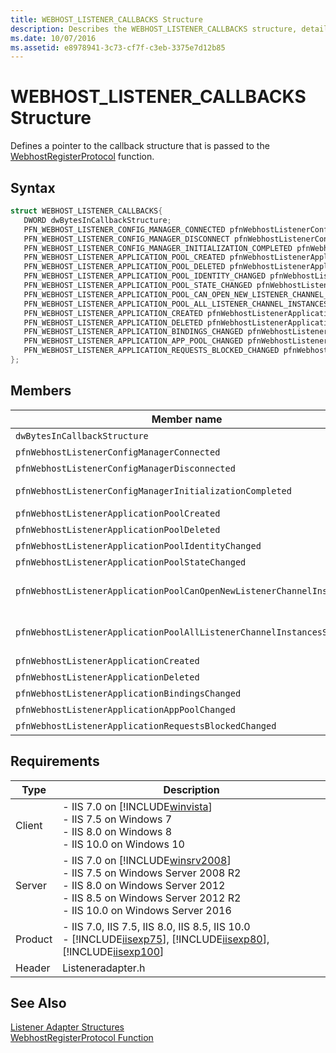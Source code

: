 ```yaml
---
title: WEBHOST_LISTENER_CALLBACKS Structure
description: Describes the WEBHOST_LISTENER_CALLBACKS structure, details its syntax and requirements, and lists its members.
ms.date: 10/07/2016
ms.assetid: e8978941-3c73-cf7f-c3eb-3375e7d12b85
---
```

# WEBHOST_LISTENER_CALLBACKS Structure
Defines a pointer to the callback structure that is passed to the [WebhostRegisterProtocol](../../web-development-reference/native-code-api-reference/webhostregisterprotocol-function.md) function.  
  
## Syntax  
  
```cpp  
struct WEBHOST_LISTENER_CALLBACKS{  
   DWORD dwBytesInCallbackStructure;  
   PFN_WEBHOST_LISTENER_CONFIG_MANAGER_CONNECTED pfnWebhostListenerConfigManagerConnected;  
   PFN_WEBHOST_LISTENER_CONFIG_MANAGER_DISCONNECT pfnWebhostListenerConfigManagerDisconnected;  
   PFN_WEBHOST_LISTENER_CONFIG_MANAGER_INITIALIZATION_COMPLETED pfnWebhostListenerConfigManagerInitializationCompleted;  
   PFN_WEBHOST_LISTENER_APPLICATION_POOL_CREATED pfnWebhostListenerApplicationPoolCreated;  
   PFN_WEBHOST_LISTENER_APPLICATION_POOL_DELETED pfnWebhostListenerApplicationPoolDeleted;  
   PFN_WEBHOST_LISTENER_APPLICATION_POOL_IDENTITY_CHANGED pfnWebhostListenerApplicationPoolIdentityChanged;  
   PFN_WEBHOST_LISTENER_APPLICATION_POOL_STATE_CHANGED pfnWebhostListenerApplicationPoolStateChanged;  
   PFN_WEBHOST_LISTENER_APPLICATION_POOL_CAN_OPEN_NEW_LISTENER_CHANNEL_INSTANCE pfnWebhostListenerApplicationPoolCanOpenNewListenerChannelInstance;  
   PFN_WEBHOST_LISTENER_APPLICATION_POOL_ALL_LISTENER_CHANNEL_INSTANCES_STOPPED pfnWebhostListenerApplicationPoolAllListenerChannelInstancesStopped;  
   PFN_WEBHOST_LISTENER_APPLICATION_CREATED pfnWebhostListenerApplicationCreated;  
   PFN_WEBHOST_LISTENER_APPLICATION_DELETED pfnWebhostListenerApplicationDeleted;  
   PFN_WEBHOST_LISTENER_APPLICATION_BINDINGS_CHANGED pfnWebhostListenerApplicationBindingsChanged;  
   PFN_WEBHOST_LISTENER_APPLICATION_APP_POOL_CHANGED pfnWebhostListenerApplicationAppPoolChanged;  
   PFN_WEBHOST_LISTENER_APPLICATION_REQUESTS_BLOCKED_CHANGED pfnWebhostListenerApplicationRequestsBlockedChanged;  
};  
```  
  
## Members  
  
|Member name|Description|  
|-----------------|-----------------|  
|`dwBytesInCallbackStructure`|A `DWORD` that contains the number of bytes in the structure.|  
|`pfnWebhostListenerConfigManagerConnected`|A pointer to a [PFN_WEBHOST_LISTENER_CONFIG_MANAGER_CONNECTED](../../web-development-reference/native-code-api-reference/pfn-webhost-listener-config-manager-connected-function.md) function.|  
|`pfnWebhostListenerConfigManagerDisconnected`|A pointer to a [PFN_WEBHOST_LISTENER_CONFIG_MANAGER_DISCONNECT](../../web-development-reference/native-code-api-reference/pfn-webhost-listener-config-manager-disconnect-function.md) function.|  
|`pfnWebhostListenerConfigManagerInitializationCompleted`|A pointer to a [PFN_WEBHOST_LISTENER_CONFIG_MANAGER_INITIALIZATION_COMPLETED](../../web-development-reference/native-code-api-reference/pfn-webhost-listener-config-manager-initialization-completed-function.md) function.|  
|`pfnWebhostListenerApplicationPoolCreated`|A pointer to a [PFN_WEBHOST_LISTENER_APPLICATION_POOL_CREATED](../../web-development-reference/native-code-api-reference/pfn-webhost-listener-application-pool-created-function.md) function.|  
|`pfnWebhostListenerApplicationPoolDeleted`|A pointer to a [PFN_WEBHOST_LISTENER_APPLICATION_POOL_DELETED](../../web-development-reference/native-code-api-reference/pfn-webhost-listener-application-pool-deleted-function.md) function.|  
|`pfnWebhostListenerApplicationPoolIdentityChanged`|A pointer to a [PFN_WEBHOST_LISTENER_APPLICATION_POOL_IDENTITY_CHANGED](../../web-development-reference/native-code-api-reference/pfn-webhost-listener-application-pool-identity-changed-function.md) function.|  
|`pfnWebhostListenerApplicationPoolStateChanged`|A pointer to a [PFN_WEBHOST_LISTENER_APPLICATION_POOL_STATE_CHANGED](../../web-development-reference/native-code-api-reference/pfn-webhost-listener-application-pool-state-changed-function.md) function.|  
|`pfnWebhostListenerApplicationPoolCanOpenNewListenerChannelInstance`|A pointer to a [PFN_WEBHOST_LISTENER_APPLICATION_POOL_CAN_OPEN_NEW_LISTENER_CHANNEL_INSTANCE](../../web-development-reference/native-code-api-reference/pfn-webhost-listener-application-pool-all-listener-channel-instance-function.md) function.|  
|`pfnWebhostListenerApplicationPoolAllListenerChannelInstancesStopped`|A pointer to a [PFN_WEBHOST_LISTENER_APPLICATION_POOL_ALL_LISTENER_CHANNEL_INSTANCES_STOPPED](../../web-development-reference/native-code-api-reference/pfn-webhost-listener-application-pool-all-listener-channel-instances-stopped-function.md) function.|  
|`pfnWebhostListenerApplicationCreated`|A pointer to a [PFN_WEBHOST_LISTENER_APPLICATION_CREATED](../../web-development-reference/native-code-api-reference/pfn-webhost-listener-application-created-function.md) function.|  
|`pfnWebhostListenerApplicationDeleted`|A pointer to a [PFN_WEBHOST_LISTENER_APPLICATION_DELETED](../../web-development-reference/native-code-api-reference/pfn-webhost-listener-application-deleted-function.md) function.|  
|`pfnWebhostListenerApplicationBindingsChanged`|A pointer to a [PFN_WEBHOST_LISTENER_APPLICATION_BINDINGS_CHANGED](../../web-development-reference/native-code-api-reference/pfn-webhost-listener-application-bindings-changed-function.md) function.|  
|`pfnWebhostListenerApplicationAppPoolChanged`|A pointer to a [PFN_WEBHOST_LISTENER_APPLICATION_APP_POOL_CHANGED](../../web-development-reference/native-code-api-reference/pfn-webhost-listener-application-app-pool-changed-function.md) function.|  
|`pfnWebhostListenerApplicationRequestsBlockedChanged`|A pointer to a [PFN_WEBHOST_LISTENER_APPLICATION_REQUESTS_BLOCKED_CHANGED](../../web-development-reference/native-code-api-reference/pfn-webhost-listener-application-requests-blocked-changed-function.md) function.|  
  
## Requirements  
  
|Type|Description|  
|----------|-----------------|  
|Client|-   IIS 7.0 on [!INCLUDE[winvista](../../wmi-provider/includes/winvista-md.md)]<br />-   IIS 7.5 on Windows 7<br />-   IIS 8.0 on Windows 8<br />-   IIS 10.0 on Windows 10|  
|Server|-   IIS 7.0 on [!INCLUDE[winsrv2008](../../wmi-provider/includes/winsrv2008-md.md)]<br />-   IIS 7.5 on Windows Server 2008 R2<br />-   IIS 8.0 on Windows Server 2012<br />-   IIS 8.5 on Windows Server 2012 R2<br />-   IIS 10.0 on Windows Server 2016|  
|Product|-   IIS 7.0, IIS 7.5, IIS 8.0, IIS 8.5, IIS 10.0<br />-   [!INCLUDE[iisexp75](../../web-development-reference/native-code-api-reference/includes/iisexp75-md.md)], [!INCLUDE[iisexp80](../../web-development-reference/native-code-api-reference/includes/iisexp80-md.md)], [!INCLUDE[iisexp100](../../web-development-reference/native-code-api-reference/includes/iisexp100-md.md)]|  
|Header|Listeneradapter.h|  
  
## See Also  
 [Listener Adapter Structures](../../web-development-reference/native-code-api-reference/listener-adapter-structures.md)   
 [WebhostRegisterProtocol Function](../../web-development-reference/native-code-api-reference/webhostregisterprotocol-function.md)
